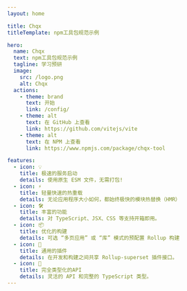 ```yaml
---
layout: home

title: Chqx
titleTemplate: npm工具包规范示例

hero:
  name: Chqx
  text: npm工具包规范示例
  tagline: 学习预研
  image:
    src: /logo.png
    alt: Chqx
  actions:
    - theme: brand
      text: 开始
      link: /config/
    - theme: alt
      text: 在 GitHub 上查看
      link: https://github.com/vitejs/vite
    - theme: alt
      text: 在 NPM 上查看
      link: https://www.npmjs.com/package/chqx-tool

features:
  - icon: 💡
    title: 极速的服务启动
    details: 使用原生 ESM 文件，无需打包!
  - icon: ⚡️
    title: 轻量快速的热重载
    details: 无论应用程序大小如何，都始终极快的模块热替换（HMR）
  - icon: 🛠️
    title: 丰富的功能
    details: 对 TypeScript、JSX、CSS 等支持开箱即用。
  - icon: 📦
    title: 优化的构建
    details: 可选 “多页应用” 或 “库” 模式的预配置 Rollup 构建
  - icon: 🔩
    title: 通用的插件
    details: 在开发和构建之间共享 Rollup-superset 插件接口。
  - icon: 🔑
    title: 完全类型化的API
    details: 灵活的 API 和完整的 TypeScript 类型。
---
```

